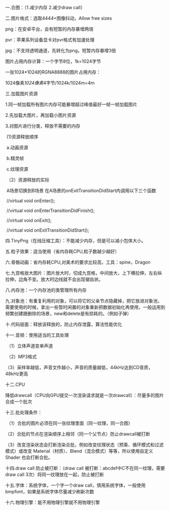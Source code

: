 一.合图：（1.减少内存	2.减少draw call）

二.图片格式：选取4444+图像抖动，Allow  free sizes

png：在安卓平台，会有短暂的内存暴增两倍

pvr：苹果系列设备显卡对pvr格式有加速处理

jpg：不支持透明通道，先转化为png，短暂内存暴增3倍


图片占用内存计算：一个字节8位，1k=1024字节

一张1024*1024的RGNA8888的图片占用内存：

1024像素*1024像素*4字节/1024k/1024m=4m

三.加载图片资源

1.同一帧加载所有图片内存可能暴增超过峰值最好一帧一帧加载图片

2.先加载大图片，再加载小图片资源

3.对图片进行分类，释放不需要的内存

​	(1)资源释放顺序

​		a.动画资源

​		b.精灵帧

​		c.纹理资源

​	（2）资源释放的实际

​		A场景切换到B场景 在A场景的onExitTransitionDidStart内调用以下三个函数

​		//virtual void onEnter(); 

​		//virtual void onEnterTransitionDidFinish();

​		//virtual void onExit();

​		//virtual void onExitTransitionDidStart();

四.TinyPng（在线压缩工具）：不能减少内存，但是可以减小包体大小。

五.粒子效果：适当使用（省内存耗CPU,粒子数越少越好）

六.骨骼动画：省内存耗CPU,对美术的要求比较高，工具：spine，Dragon

七.九宫格放大图片：图片放大时，切成九宫格，中间放大，上下横拉伸，左右纵拉伸，边角不变。放大时边线就不会出现锯齿状。

八.内存池：一个内存池的类管理所有内存

九.对象池：有重复利用的对象，可以将它的父亲节点隐藏掉，把它放进对象池，需要使用的时候，拿出一些暂时闲置的对象重新把数据初始化再使用，一般运用到频繁创建跟删除的场景，new和delete是有损耗的。（例如子弹）

十.代码层面：释放该释放的，防止内存泄露，算法性能优化

十一.音频：使用适当的工具处理

​	（1）立体声道变单声道

​	（2）MP3格式

​	（3）采样率越低，声音文件越小，声音的质量越低，44kHz达到CD音质，48kHz更高

十二.CPU

​		降低drawcall（CPU向GPU提交一次渲染请求就是一次drawcall）：尽量多的图片合成一个批次

十三.批处理条件：

​	（1）合批的图片必须在同一张纹理里面（同一纹理，同一合图）

​	（2）合批的节点在渲染顺序上相邻（同一个父节点）防止drawcall被打断

​	（3）改变渲染状态会打断渲染合批，例如改变纹理状态（预乘、循环模式和过滤模式）或改变 Material（材质）、Blend（混合模式）等等，所以使用自定义 Shader 也会打断合批。

十四.draw call 防止被打断：（draw call 被打断：abcdef中C不在同一纹理，需要draw call 3次）将同一纹理放在一起，防止被打断

十五.字体：系统字体，一个字一个draw call，慎用系统字体，一般使用bmpfont，如果是系统字体尽量减少刷新次数

十六.物理引擎：能不用物理引擎就不用物理引擎